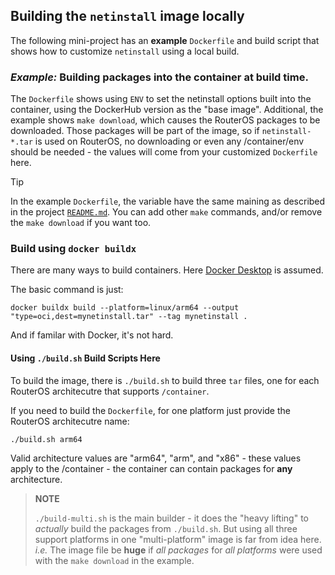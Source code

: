 ## Building the `netinstall` image locally

The following mini-project has an **example** `Dockerfile` and build script that shows how to customize `netinstall` using a local build.

### _Example:_ Building packages into the container at build time.
The `Dockerfile` shows using `ENV` to set the netinstall options built into the container, using the DockerHub version as the "base image".  Additional, the example shows `make download`, which causes the RouterOS packages to be downloaded.  Those packages will be part of the image, so if `netinstall-*.tar` is used on RouterOS, no downloading or even any /container/env should be needed - the values will come from your customized `Dockerfile` here.

> [!TIP]
>
> In the example `Dockerfile`, the variable have the same maining as described in the project [`README.md`](../../README.md).  You can add other `make` commands, and/or remove the `make download` if you want too.

### Build using `docker buildx`

There are many ways to build containers.  Here [Docker Desktop](https://www.docker.com/products/docker-desktop/) is assumed.

The basic command is just:
```
docker buildx build --platform=linux/arm64 --output "type=oci,dest=mynetinstall.tar" --tag mynetinstall .
```
And if familar with Docker, it's not hard. 

#### Using `./build.sh` Build Scripts Here

To build the image, there is `./build.sh` to build three `tar` files, one for each RouterOS architecutre that supports `/container`.   

If you need to build the `Dockerfile`, for one platform just provide the RouterOS architecutre name:
```
./build.sh arm64
``` 
Valid architecture values are "arm64", "arm", and "x86" - these values apply to the /container - the container can contain packages for **any** architecture. 


> **NOTE**
>
> `./build-multi.sh` is the main builder - it does the "heavy lifting" to _actually_ build the packages from `./build.sh`.  But using all three support platforms in one "multi-platform" image is far from idea here.  _i.e._ The image file be **huge** if _all packages_ for _all platforms_ were used with the `make download` in the example. 
